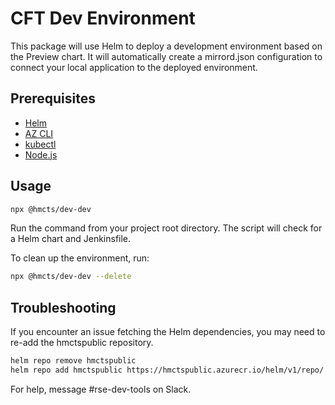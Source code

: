 # CFT Dev Environment

This package will use Helm to deploy a development environment based on the Preview chart. It will automatically create a mirrord.json configuration to connect your local application to the deployed environment.

## Prerequisites

- [Helm](https://helm.sh/docs/intro/install/)
- [AZ CLI](https://docs.microsoft.com/en-us/cli/azure/install-azure-cli)
- [kubectl](https://kubernetes.io/docs/tasks/tools/install-kubectl/)
- [Node.js](https://nodejs.org/en/download/)

## Usage

```bash
npx @hmcts/dev-dev
```

Run the command from your project root directory. The script will check for a Helm chart and Jenkinsfile.

To clean up the environment, run:

```bash
npx @hmcts/dev-dev --delete
```

## Troubleshooting

If you encounter an issue fetching the Helm dependencies, you may need to re-add the hmctspublic repository.

```bash
helm repo remove hmctspublic
helm repo add hmctspublic https://hmctspublic.azurecr.io/helm/v1/repo/
```

For help, message #rse-dev-tools on Slack.
